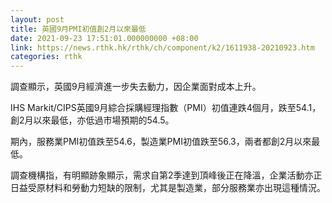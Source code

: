 ```yaml
---
layout: post
title: 英國9月PMI初值創2月以來最低
date: 2021-09-23 17:51:01.000000000 +08:00
link: https://news.rthk.hk/rthk/ch/component/k2/1611938-20210923.htm
categories: rthk
---
```


調查顯示，英國9月經濟進一步失去動力，因企業面對成本上升。

IHS Markit/CIPS英國9月綜合採購經理指數（PMI）初值連跌4個月，跌至54.1，創2月以來最低，亦低過市場預期的54.5。

期內，服務業PMI初值跌至54.6，製造業PMI初值跌至56.3，兩者都創2月以來最低。

調查機構指，有明顯跡象顯示，需求自第2季達到頂峰後正在降溫，企業活動亦正日益受原材料和勞動力短缺的限制，尤其是製造業，部分服務業亦出現這種情況。

